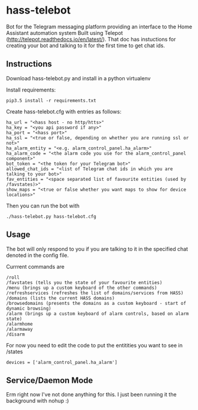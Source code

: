 # hass-telebot
Bot for the Telegram messaging platform providing an interface to the Home Assistant automation system
Built using Telepot (http://telepot.readthedocs.io/en/latest/). That doc has instuctions for creating your bot and talking to it for the first time to get chat ids.

## Instructions

Download hass-telebot.py and install in a python virtualenv

Install requirements:
```
pip3.5 install -r requirements.txt
```

Create hass-telebot.cfg with entries as follows:

```
ha_url = "<hass host - no http/htts>"
ha_key = "<you api password if any>"
ha_port = "<hass port>"
ha_ssl = "<true or false, depending on whether you are running ssl or not>"
ha_alarm_entity = "<e.g. alarm_control_panel.ha_alarm>"
ha_alarm_code = "<the alarm code you use for the alarm_control_panel component>"
bot_token = "<the token for your Telegram bot>"
allowed_chat_ids = "<list of Telegram chat ids in which you are talking to your bot>"
fav_entities = "<space separated list of favourite entities (used by /favstates)>"
show_maps = "<true or false whether you want maps to show for device locations>"
```

Then you can run the bot with

```
./hass-telebot.py hass-telebot.cfg
```

## Usage

The bot will only respond to you if you are talking to it in the specified chat denoted in the config file.

Currrent commands are
```
/roll
/favstates (tells you the state of your favourite entities)
/menu (brings up a custom keyboard of the other commands)
/refreshservices (refreshes the list of domains/services from HASS)
/domains (lists the current HASS domains)
/browsedomains (presents the domains as a custom keyboard - start of dynamic browsing)
/alarm (brings up a custom keyboard of alarm controls, based on alarm state)
/alarmhome
/alarmaway
/disarm
```
For now you need to edit the code to put the entitities you want to see in /states
```
devices = ['alarm_control_panel.ha_alarm']
```

## Service/Daemon Mode
Erm right now I've not done anything for this. I just been running it the background with nohup :)
